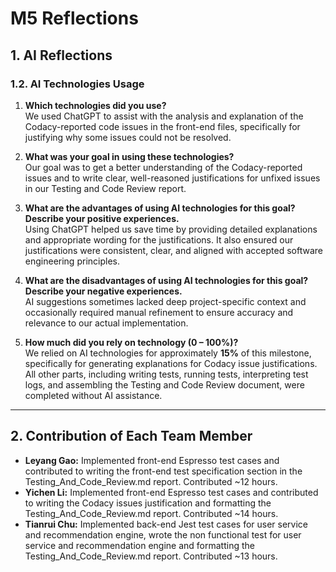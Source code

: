# M5 Reflections

## 1. AI Reflections

### 1.2. AI Technologies Usage

1. **Which technologies did you use?**  
We used ChatGPT to assist with the analysis and explanation of the Codacy-reported code issues in the front-end files, specifically for justifying why some issues could not be resolved.

2. **What was your goal in using these technologies?**  
Our goal was to get a better understanding of the Codacy-reported issues and to write clear, well-reasoned justifications for unfixed issues in our Testing and Code Review report.

3. **What are the advantages of using AI technologies for this goal? Describe your positive experiences.**  
Using ChatGPT helped us save time by providing detailed explanations and appropriate wording for the justifications. It also ensured our justifications were consistent, clear, and aligned with accepted software engineering principles.

4. **What are the disadvantages of using AI technologies for this goal? Describe your negative experiences.**  
AI suggestions sometimes lacked deep project-specific context and occasionally required manual refinement to ensure accuracy and relevance to our actual implementation.

5. **How much did you rely on technology (0 – 100%)?**  
We relied on AI technologies for approximately **15%** of this milestone, specifically for generating explanations for Codacy issue justifications. All other parts, including writing tests, running tests, interpreting test logs, and assembling the Testing and Code Review document, were completed without AI assistance.

---

## 2. Contribution of Each Team Member

- **Leyang Gao:** Implemented front-end Espresso test cases and contributed to writing the front-end test specification section in the Testing_And_Code_Review.md report. Contributed ~12 hours.
- **Yichen Li:** Implemented front-end Espresso test cases and contributed to writing the Codacy issues justification and formatting the Testing_And_Code_Review.md report. Contributed ~14 hours.
- **Tianrui Chu:** Implemented back-end Jest test cases for user service and recommendation engine, wrote the non functional test for user service and recommendation engine and formatting the Testing_And_Code_Review.md report. Contributed ~13 hours.
